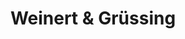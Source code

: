 ---
title: "Weinert & Grüssing"
url: /leer-ostfriesland/weinert-und-gruessing/
shop: Sanitätshaus
---